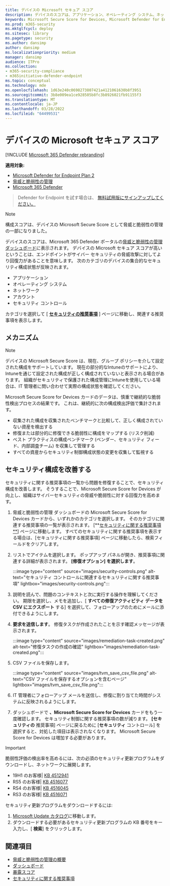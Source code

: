 ```yaml
---
title: デバイスの Microsoft セキュア スコア
description: デバイスのスコアは、アプリケーション、オペレーティング システム、ネットワーク、アカウント、およびセキュリティ制御全体にわたるデバイスの集合的なセキュリティ構成状態を示します。
keywords: Microsoft Secure Score for Devices, Microsoft Defender for Endpoint Microsoft Secure Score for Devices, secure score, configuration score, 脅威と脆弱性の管理, security controls, improvement opportunities, security configuration score over time, security posture, baseline
ms.prod: m365-security
ms.mktglfcycl: deploy
ms.sitesec: library
ms.pagetype: security
ms.author: dansimp
author: dansimp
ms.localizationpriority: medium
manager: dansimp
audience: ITPro
ms.collection:
- m365-security-compliance
- m365initiative-defender-endpoint
ms.topic: conceptual
ms.technology: mde
ms.openlocfilehash: 1d63e240c0698273807421a4121061630b8f3951
ms.sourcegitcommit: 3b8e009ea1ce928505b8fc3b8926021fb91155f3
ms.translationtype: MT
ms.contentlocale: ja-JP
ms.lasthandoff: 03/28/2022
ms.locfileid: "64499531"
---
```

# <a name="microsoft-secure-score-for-devices"></a>デバイスの Microsoft セキュア スコア

[!INCLUDE [Microsoft 365 Defender rebranding](../../includes/microsoft-defender.md)]

**適用対象:**

- [Microsoft Defender for Endpoint Plan 2](https://go.microsoft.com/fwlink/?linkid=2154037)
- [脅威と脆弱性の管理](next-gen-threat-and-vuln-mgt.md)
- [Microsoft 365 Defender](https://go.microsoft.com/fwlink/?linkid=2118804)

> Defender for Endpoint を試す場合は、 [無料試用版にサインアップしてください。](https://signup.microsoft.com/create-account/signup?products=7f379fee-c4f9-4278-b0a1-e4c8c2fcdf7e&ru=https://aka.ms/MDEp2OpenTrial?ocid=docs-wdatp-pullalerts-abovefoldlink)

> [!NOTE]
> 構成スコアは、デバイスの Microsoft Secure Score として脅威と脆弱性の管理の一部になりました。

デバイスのスコアは、Microsoft 365 Defender ポータルの[脅威と脆弱性の管理 ダッシュボード](tvm-dashboard-insights.md)に表示されます。 デバイスの Microsoft セキュア スコアが高いということは、エンドポイントがサイバー セキュリティの脅威攻撃に対してより回復力があることを意味します。 次のカテゴリのデバイスの集合的なセキュリティ構成状態が反映されます。

- アプリケーション
- オペレーティング システム
- ネットワーク
- アカウント
- セキュリティ コントロール

カテゴリを選択して [ [**セキュリティの推奨事項**](tvm-security-recommendation.md) ] ページに移動し、関連する推奨事項を表示します。

## <a name="how-it-works"></a>メカニズム

> [!NOTE]
> デバイスの Microsoft Secure Score は、現在、グループ ポリシーを介して設定された構成をサポートしています。 現在の部分的なIntuneのサポートにより、Intuneを通じて設定された構成が正しく構成されていないと表示される場合があります。 組織がセキュリティで保護された構成管理にIntuneを使用している場合は、IT 管理者に問い合わせて実際の構成状態を確認してください。

Microsoft Secure Score for Devices カードのデータは、慎重で継続的な脆弱性検出プロセスの結果です。 これは、継続的に次の構成検出評価で集計されます。

- 収集された構成を収集されたベンチマークと比較して、正しく構成されていない資産を検出する
- 修復または部分的に修復できる脆弱性に構成をマップする (リスク削減)
- ベスト プラクティスの構成ベンチマーク (ベンダー、セキュリティ フィード、内部調査チーム) を収集して管理する
- すべての資産からセキュリティ制御構成状態の変更を収集して監視する

## <a name="improve-your-security-configuration"></a>セキュリティ構成を改善する

セキュリティに関する推奨事項の一覧から問題を修復することで、セキュリティ構成を改善します。 そうすることで、Microsoft Secure Score for Devices が向上し、組織はサイバーセキュリティの脅威や脆弱性に対する回復力を高めます。

1. 脅威と脆弱性の管理 ダッシュボードの Microsoft Secure Score for Devices カードから、いずれかのカテゴリを選択します。 そのカテゴリに関連する推奨事項の一覧が表示されます。 [**[セキュリティに関する推奨事項**](tvm-security-recommendation.md)] ページに移動します。 すべてのセキュリティに関する推奨事項を表示する場合は、[セキュリティに関する推奨事項] ページに移動したら、検索フィールドをクリアします。

2. リストでアイテムを選択します。 ポップアップ パネルが開き、推奨事項に関連する詳細が表示されます。 **[修復オプション] を選択します**。

   :::image type="content" source="images/security-controls.png" alt-text="セキュリティ コントロールに関連するセキュリティに関する推奨事項" lightbox="images/security-controls.png":::

3. 説明を読んで、問題のコンテキストと次に実行する操作を理解してください。 期限を選択し、メモを追加し、[ **すべての修復アクティビティ データを CSV にエクスポート** する] を選択して、フォローアップのためにメールに添付できるようにします。

4. **要求を送信します**。 修復タスクが作成されたことを示す確認メッセージが表示されます。

   :::image type="content" source="images/remediation-task-created.png" alt-text="修復タスクの作成の確認" lightbox="images/remediation-task-created.png":::

5. CSV ファイルを保存します。

   :::image type="content" source="images/tvm_save_csv_file.png" alt-text="CSV ファイルを保存するオプションを含むページ" lightbox="images/tvm_save_csv_file.png":::

6. IT 管理者にフォローアップ メールを送信し、修復に割り当てた時間がシステムに反映されるようにします。

7. ダッシュボードで **、Microsoft Secure Score for Devices** カードをもう一度確認します。 セキュリティ制御に関する推奨事項の数が減ります。 **[セキュリティの** 推奨事項] ページに戻るために [**セキュリティ** コントロール] を選択すると、対処した項目は表示されなくなります。 Microsoft Secure Score for Devices は増加する必要があります。

> [!IMPORTANT]
>脆弱性評価の検出率を高めるには、次の必須のセキュリティ更新プログラムをダウンロードし、ネットワークに展開します。
>
> - 19H1 のお客様| [KB 4512941](https://support.microsoft.com/help/4512941/windows-10-update-kb4512941)
> - RS5 のお客様| [KB 4516077](https://support.microsoft.com/help/4516077/windows-10-update-kb4516077)
> - RS4 のお客様| [KB 4516045](https://support.microsoft.com/help/4516045/windows-10-update-kb4516045)
> - RS3 のお客様| [KB 4516071](https://support.microsoft.com/help/4516071/windows-10-update-kb4516071)
>
> セキュリティ更新プログラムをダウンロードするには:
>
> 1. [Microsoft Update カタログ](https://www.catalog.update.microsoft.com/home.aspx)に移動します。
> 2. ダウンロードする必要があるセキュリティ更新プログラムの KB 番号をキー入力し、[ **検索**] をクリックします。

## <a name="related-topics"></a>関連項目

- [脅威と脆弱性の管理の概要](next-gen-threat-and-vuln-mgt.md)
- [ダッシュボード](tvm-dashboard-insights.md)
- [暴露スコア](tvm-exposure-score.md)
- [セキュリティに関する推奨事項](tvm-security-recommendation.md)
